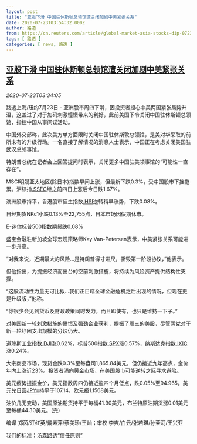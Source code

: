 ```yaml
---
layout: post
title: "亚股下滑 中国驻休斯顿总领馆遭关闭加剧中美紧张关系"
date: 2020-07-23T03:54:32.000Z
author: 路透
from: https://cn.reuters.com/article/global-market-asia-stocks-dip-0723-idCNKCS24O0AR
tags: [ 路透 ]
categories: [ news, 路透 ]
---
```

<!--1595476472000-->
[亚股下滑 中国驻休斯顿总领馆遭关闭加剧中美紧张关系](https://cn.reuters.com/article/global-market-asia-stocks-dip-0723-idCNKCS24O0AR)
------

<div>
<div><i>2020-07-23T03:34:05</i></div><div class="StandardArticleBody_body"><p>路透上海/纽约7月23日 - 亚洲股市周四下滑，因投资者担心中美两国紧张局势升温，这盖过了对于加码刺激憧憬带来的利好，此前美国下令关闭中国驻休斯顿总领馆，指控中国从事间谍活动。 </p><p>中国外交部称，此次美方单方面限时关闭中国驻休斯敦总领馆，是美对华采取的前所未有的升级行动。一名直接了解情况的消息人士表示，中国正在考虑关闭美国驻武汉总领事馆。 </p><p>特朗普总统在记者会上回答提问时表示，关闭更多中国驻美领事馆的“可能性一直存在”。 </p><p>MSCI明晟亚太地区(除日本)指数早间上涨，但最新下跌0.3%，受中国股市下挫拖累。沪综指<a href="/investing/markets/index?symbol=.SSEC">.SSEC</a>继之前四日上涨后今日跌1.67%。 </p><p>澳洲股市持平，香港股市恒生指数<a href="/investing/markets/index?symbol=.HSI">.HSI</a>逆转稍早涨势，下跌0.08%。 </p><p>日经期货NKc1小跌0.13%至22,755点，日本市场因假期休市。 </p><p>E-迷你标普500指数期货跌0.08% </p><p>盛宝金融驻新加坡全球宏观策略师Kay Van-Petersen表示，中美紧张关系可能进一步升高。 </p><p>“对我来说，近期最大的风险...是特朗普得寸进尺，撕毁第一阶段协议，”他表示。 </p><p>但他指出，为提振经济而出台的空前刺激措施，将持续为风险资产提供结构性支撑。 </p><p>“这股流动性力量无可比拟...我们正目睹全球金融危机之后出现的情况，但现在更是升级版，”他称。 </p><p>“你很少会见到货币及财政政策同时发力，而且即使有，也只是维持一下子。” </p><p>对美国新一轮刺激措施的憧憬及强劲企业获利，提振了周三的美股，尽管两党对于新一轮纾困支出规模的分歧仍大。 </p><p>道琼斯工业指数<a href="/investing/markets/index?symbol=.DJI">.DJI</a>涨0.62%，标普500指数<a href="/investing/markets/index?symbol=.SPX">.SPX</a>涨0.57%，纳斯达克指数<a href="/investing/markets/index?symbol=.IXIC">.IXIC</a>涨0.24%。 </p><p>大宗商品市场，现货金跌0.3%至每盎司1,865.84美元，但仍接近九年高点，金价年内上涨近23%。投资者涌向黄金市场，在美国股市可能逆转之际寻求避险。 </p><p>美元疲势提振金价，美元指数周四仍接近逾四个月低点，跌0.05%至94.965。美元兑日圆<a href="/investing/currencies/quote?srcCurr=JPY&destCurr=USD">JPY=</a>持平于107.14，欧元报1.1568美元。 </p><p>油价几无变动，美国原油期货持平于每桶41.90美元，布兰特原油期货涨0.01美元至每桶44.30美元。(完) </p><div class="Attribution_container"><div class="Attribution_attribution"><p class="Attribution_content">编译 郑茵/汪红英/戴素萍/蔡美珍/王灿；审校 李爽/白云/张若琪/孙茉莉/王兴亚 </p></div></div><div class="StandardArticleBody_trustBadgeContainer"><span class="StandardArticleBody_trustBadgeTitle">我们的标准：</span><span class="trustBadgeUrl"><a href="https://www.thomsonreuters.cn/content/dam/openweb/documents/pdf/china/brochures/about-us-1.pdf">汤森路透“信任原则”</a></span></div></div>
</div>
